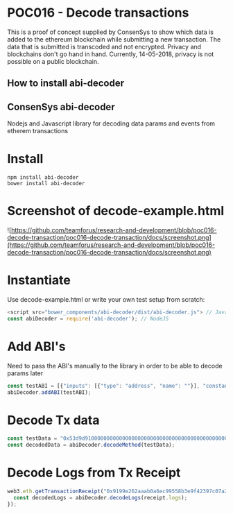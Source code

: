 # POC016 - Decode transactions

This is a proof of concept supplied by ConsenSys to show which data is added to the ethereum blockchain while submitting a new transaction. The data that is submitted is transcoded and not encrypted. 
Privacy and blockchains don't go hand in hand. Currently, 14-05-2018, privacy is not possible on a public blockchain.

## How to install abi-decoder

## ConsenSys abi-decoder
Nodejs and Javascript library for decoding data params and events from etherem transactions

# Install
```
npm install abi-decoder
bower install abi-decoder
```
# Screenshot of decode-example.html
![https://github.com/teamforus/research-and-development/blob/poc016-decode-transaction/poc016-decode-transaction/docs/screenshot.png](https://github.com/teamforus/research-and-development/blob/poc016-decode-transaction/poc016-decode-transaction/docs/screenshot.png)


# Instantiate
Use decode-example.html or write your own test setup from scratch:

```js
<script src="bower_components/abi-decoder/dist/abi-decoder.js"> // Javascript
const abiDecoder = require('abi-decoder'); // NodeJS
```

# Add ABI's
Need to pass the ABI's manually to the library in order to be able to decode params later
```js
const testABI = [{"inputs": [{"type": "address", "name": ""}], "constant": true, "name": "isInstantiation", "payable": false, "outputs": [{"type": "bool", "name": ""}], "type": "function"}, {"inputs": [{"type": "address[]", "name": "_owners"}, {"type": "uint256", "name": "_required"}, {"type": "uint256", "name": "_dailyLimit"}], "constant": false, "name": "create", "payable": false, "outputs": [{"type": "address", "name": "wallet"}], "type": "function"}, {"inputs": [{"type": "address", "name": ""}, {"type": "uint256", "name": ""}], "constant": true, "name": "instantiations", "payable": false, "outputs": [{"type": "address", "name": ""}], "type": "function"}, {"inputs": [{"type": "address", "name": "creator"}], "constant": true, "name": "getInstantiationCount", "payable": false, "outputs": [{"type": "uint256", "name": ""}], "type": "function"}, {"inputs": [{"indexed": false, "type": "address", "name": "sender"}, {"indexed": false, "type": "address", "name": "instantiation"}], "type": "event", "name": "ContractInstantiation", "anonymous": false}];
abiDecoder.addABI(testABI);
```

# Decode Tx data
```js
const testData = "0x53d9d9100000000000000000000000000000000000000000000000000000000000000060000000000000000000000000000000000000000000000000000000000000000100000000000000000000000000000000000000000000000000000000000000000000000000000000000000000000000000000000000000000000000000000002000000000000000000000000a6d9c5f7d4de3cef51ad3b7235d79ccc95114de5000000000000000000000000a6d9c5f7d4de3cef51ad3b7235d79ccc95114daa";
const decodedData = abiDecoder.decodeMethod(testData);
```

# Decode Logs from Tx Receipt
```js
web3.eth.getTransactionReceipt("0x9199e262aaab0a6ec99558b3e9f42397c07a2bb9c6befb637643aebfb03cc32a", function(e, receipt) {
  const decodedLogs = abiDecoder.decodeLogs(receipt.logs);
});
```
